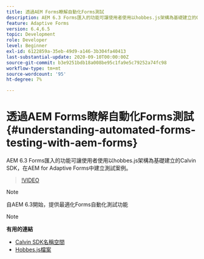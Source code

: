 ```yaml
---
title: 透過AEM Forms瞭解自動化Forms測試
description: AEM 6.3 Forms匯入的功能可讓使用者使用以hobbes.js架構為基礎建立的Calvin SDK，在AEM for Adaptive Forms中建立測試案例
feature: Adaptive Forms
version: 6.4,6.5
topic: Development
role: Developer
level: Beginner
exl-id: 6122859a-35eb-49d9-a146-3b304fa40413
last-substantial-update: 2020-09-10T00:00:00Z
source-git-commit: b3e9251bdb18a008be95c1fa9e5c79252a74fc98
workflow-type: tm+mt
source-wordcount: '95'
ht-degree: 7%

---
```


# 透過AEM Forms瞭解自動化Forms測試{#understanding-automated-forms-testing-with-aem-forms}

AEM 6.3 Forms匯入的功能可讓使用者使用以hobbes.js架構為基礎建立的Calvin SDK，在AEM for Adaptive Forms中建立測試案例。

>[!VIDEO](https://video.tv.adobe.com/v/19700?quality=12&learn=on)

>[!NOTE]
>
>自AEM 6.3開始，提供最適化Forms自動化測試功能

>[!NOTE]
>
>**有用的連結**
>
>* [Calvin SDK名稱空間](https://helpx.adobe.com/aem-forms/6-3/calvin-sdk-javascript-api/calvin.html)
>* [Hobbes.js檔案](https://experienceleague.adobe.com/docs/experience-manager-release-information/aem-release-updates/previous-updates/aem-previous-versions.html?lang=zh-Hans)

